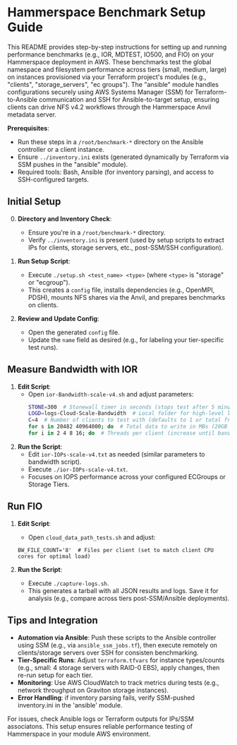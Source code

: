 # Hammerspace Benchmark Setup Guide

This README provides step-by-step instructions for setting up and running performance benchmarks (e.g., IOR, MDTEST, IO500, and FIO) on your Hammerspace deployment in AWS. These benchmarks test the global namespace and filesystem performance across tiers (small, medium, large) on instances provisioned via your Terraform project's modules (e.g., "clients", "storage_servers", "ec groups"). The "ansible" module handles configurations securely using AWS Systems Manager (SSM) for Terraform-to-Ansible communication and SSH for Ansible-to-target setup, ensuring clients can drive NFS v4.2 workflows through the Hammerspace Anvil metadata server.

**Prerequisites**:
- Run these steps in a `/root/benchmark-*` directory on the Ansible controller or a client instance.
- Ensure `../inventory.ini` exists (generated dynamically by Terraform via SSM pushes in the "ansible" module).
- Required tools: Bash, Ansible (for inventory parsing), and access to SSH-configured targets.

## Initial Setup

0. **Directory and Inventory Check**:
   - Ensure you're in a `/root/benchmark-*` directory.
   - Verify `../inventory.ini` is present (used by setup scripts to extract IPs for clients, storage servers, etc., post-SSM/SSH configuration).

1. **Run Setup Script**:
   - Execute `./setup.sh <test_name> <type>` (where `<type>` is "storage" or "ecgroup").
   - This creates a `config` file, installs dependencies (e.g., OpenMPI, PDSH), mounts NFS shares via the Anvil, and prepares benchmarks on clients.

2. **Review and Update Config**:
   - Open the generated `config` file.
   - Update the `name` field as desired (e.g., for labeling your tier-specific test runs).

## Measure Bandwidth with IOR

1. **Edit Script**:
   - Open `ior-Bandwidth-scale-v4.sh` and adjust parameters:
     ```bash
     STONE=300  # Stonewall timer in seconds (stops test after 5 minutes if running long)
     LOGD=logs-Cloud-Scale-Bandwidth  # Local folder for high-level logs
     C=4  # Number of clients to test with (defaults to 1 or total from config; update hosts dir for more)
     for s in 20482 40964000; do  # Total data to write in MBs (20GB for page cache fit; ~400TB for stonewalled runs)
     for i in 2 4 8 16; do  # Threads per client (increase until bandwidth peaks; base on max threads per volume)

2. **Run the Script**:
   - Edit `ior-IOPs-scale-v4.txt` as needed (similar parameters to bandwidth script).
   - Execute `./ior-IOPs-scale-v4.txt`.
   - Focuses on IOPS performance across your configured ECGroups or Storage Tiers.

## Run FIO

1. **Edit Script**:
   - Open `cloud_data_path_tests.sh` and adjust:
   ```
   BW_FILE_COUNT='8'  # Files per client (set to match client CPU cores for optimal load)
   ```

2. **Run the Script**:
   - Execute `./capture-logs.sh`.
   - This generates a tarball with all JSON results and logs. Save it for analysis (e.g., compare across tiers post-SSM/Ansible deployments).

## Tips and Integration
  - **Automation via Ansible**: Push these scripts to the Ansible controller using SSM (e.g., via `ansible_ssm_jobs.tf`), then execute remotely on clients/storage servers over SSH for consisten benchmarking.
  - **Tier-Specific Runs**: Adjust `terraform.tfvars` for instance types/counts (e.g., small: 4 storage servers with RAID-0 EBS), apply changes, then re-run setup for each tier.
  - **Monitoring**: Use AWS CloudWatch to track metrics during tests (e.g., network throughput on Graviton storage instances).
  - **Error Handling**: if inventory parsing fails, verify SSM-pushed inventory.ini in the 'ansible' module.

For issues, check Ansible logs or Terraform outputs for IPs/SSM associatons. This setup ensures reliable performance testing of Hammerspace in your module AWS environment.
